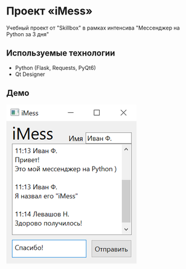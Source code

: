 # Проект «iMess»
Учебный проект от "Skillbox" в рамках интенсива "Мессенджер на Python за 3 дня"
## Используемые технологии
- Python (Flask, Requests, PyQt6)
- Qt Designer
## Демо
![Alt text](imess.png?raw=true "Скриншот интерфейса мессенджера iMess")